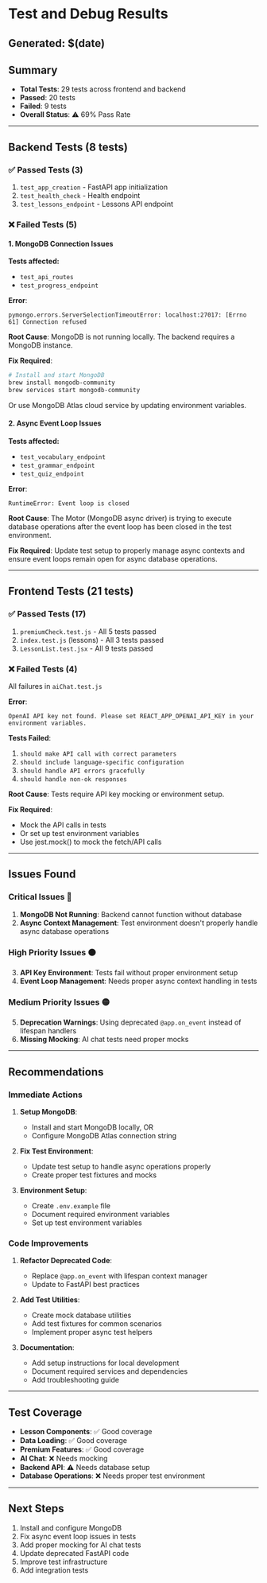 # Test and Debug Results
## Generated: $(date)

## Summary
- **Total Tests**: 29 tests across frontend and backend
- **Passed**: 20 tests
- **Failed**: 9 tests
- **Overall Status**: ⚠️ 69% Pass Rate

---

## Backend Tests (8 tests)

### ✅ Passed Tests (3)
1. `test_app_creation` - FastAPI app initialization
2. `test_health_check` - Health endpoint
3. `test_lessons_endpoint` - Lessons API endpoint

### ❌ Failed Tests (5)

#### 1. MongoDB Connection Issues
**Tests affected:**
- `test_api_routes`
- `test_progress_endpoint`

**Error**: 
```
pymongo.errors.ServerSelectionTimeoutError: localhost:27017: [Errno 61] Connection refused
```

**Root Cause**: MongoDB is not running locally. The backend requires a MongoDB instance.

**Fix Required**: 
```bash
# Install and start MongoDB
brew install mongodb-community
brew services start mongodb-community
```

Or use MongoDB Atlas cloud service by updating environment variables.

#### 2. Async Event Loop Issues
**Tests affected:**
- `test_vocabulary_endpoint`
- `test_grammar_endpoint`
- `test_quiz_endpoint`

**Error**:
```
RuntimeError: Event loop is closed
```

**Root Cause**: The Motor (MongoDB async driver) is trying to execute database operations after the event loop has been closed in the test environment.

**Fix Required**: Update test setup to properly manage async contexts and ensure event loops remain open for async database operations.

---

## Frontend Tests (21 tests)

### ✅ Passed Tests (17)
1. `premiumCheck.test.js` - All 5 tests passed
2. `index.test.js` (lessons) - All 3 tests passed
3. `LessonList.test.jsx` - All 9 tests passed

### ❌ Failed Tests (4)
All failures in `aiChat.test.js`

**Error**:
```
OpenAI API key not found. Please set REACT_APP_OPENAI_API_KEY in your environment variables.
```

**Tests Failed**:
1. `should make API call with correct parameters`
2. `should include language-specific configuration`
3. `should handle API errors gracefully`
4. `should handle non-ok responses`

**Root Cause**: Tests require API key mocking or environment setup.

**Fix Required**: 
- Mock the API calls in tests
- Or set up test environment variables
- Use jest.mock() to mock the fetch/API calls

---

## Issues Found

### Critical Issues 🔴
1. **MongoDB Not Running**: Backend cannot function without database
2. **Async Context Management**: Test environment doesn't properly handle async database operations

### High Priority Issues 🟠
3. **API Key Environment**: Tests fail without proper environment setup
4. **Event Loop Management**: Needs proper async context handling in tests

### Medium Priority Issues 🟡
5. **Deprecation Warnings**: Using deprecated `@app.on_event` instead of lifespan handlers
6. **Missing Mocking**: AI chat tests need proper mocks

---

## Recommendations

### Immediate Actions
1. **Setup MongoDB**:
   - Install and start MongoDB locally, OR
   - Configure MongoDB Atlas connection string

2. **Fix Test Environment**:
   - Update test setup to handle async operations properly
   - Create proper test fixtures and mocks

3. **Environment Setup**:
   - Create `.env.example` file
   - Document required environment variables
   - Set up test environment variables

### Code Improvements
1. **Refactor Deprecated Code**:
   - Replace `@app.on_event` with lifespan context manager
   - Update to FastAPI best practices

2. **Add Test Utilities**:
   - Create mock database utilities
   - Add test fixtures for common scenarios
   - Implement proper async test helpers

3. **Documentation**:
   - Add setup instructions for local development
   - Document required services and dependencies
   - Add troubleshooting guide

---

## Test Coverage
- **Lesson Components**: ✅ Good coverage
- **Data Loading**: ✅ Good coverage
- **Premium Features**: ✅ Good coverage
- **AI Chat**: ❌ Needs mocking
- **Backend API**: ⚠️ Needs database setup
- **Database Operations**: ❌ Needs proper test environment

---

## Next Steps
1. Install and configure MongoDB
2. Fix async event loop issues in tests
3. Add proper mocking for AI chat tests
4. Update deprecated FastAPI code
5. Improve test infrastructure
6. Add integration tests

